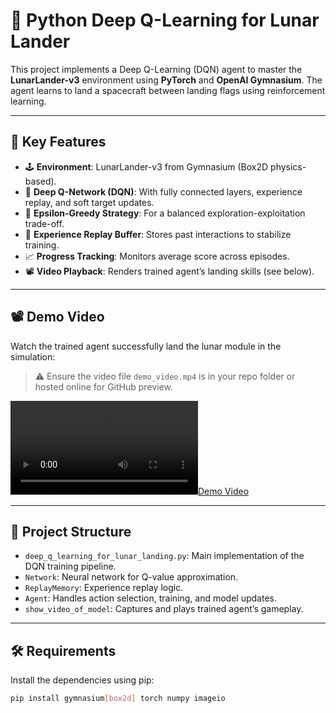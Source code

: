 # 🚀 Python Deep Q-Learning for Lunar Lander

This project implements a Deep Q-Learning (DQN) agent to master the **LunarLander-v3** environment using **PyTorch** and **OpenAI Gymnasium**. The agent learns to land a spacecraft between landing flags using reinforcement learning.

---

## 🧠 Key Features

- 🕹️ **Environment**: LunarLander-v3 from Gymnasium (Box2D physics-based).
- 🤖 **Deep Q-Network (DQN)**: With fully connected layers, experience replay, and soft target updates.
- 🎯 **Epsilon-Greedy Strategy**: For a balanced exploration-exploitation trade-off.
- 💾 **Experience Replay Buffer**: Stores past interactions to stabilize training.
- 📈 **Progress Tracking**: Monitors average score across episodes.
- 📽️ **Video Playback**: Renders trained agent’s landing skills (see below).

---

## 📽 Demo Video

Watch the trained agent successfully land the lunar module in the simulation:

> ⚠️ Ensure the video file `demo_video.mp4` is in your repo folder or hosted online for GitHub preview.

[![Demo Video](demo_video.mp4)](demo_video.mp4)

---

## 📂 Project Structure

- `deep_q_learning_for_lunar_landing.py`: Main implementation of the DQN training pipeline.
- `Network`: Neural network for Q-value approximation.
- `ReplayMemory`: Experience replay logic.
- `Agent`: Handles action selection, training, and model updates.
- `show_video_of_model`: Captures and plays trained agent’s gameplay.

---

## 🛠 Requirements

Install the dependencies using pip:

```bash
pip install gymnasium[box2d] torch numpy imageio
